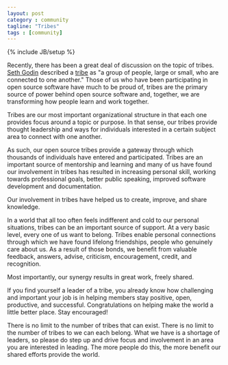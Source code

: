 ```yaml
---
layout: post
category : community
tagline: "Tribes"
tags : [community]
---
```

{% include JB/setup %}

Recently, there has been a great deal of discussion on the topic of tribes.
[Seth Godin](https://twitter.com/ThisIsSethsBlog)
described a [tribe](http://www.amazon.com/Tribes-We-Need-You-Lead/dp/1591842336/ref=sr_1_1?ie=UTF8&qid=1389115690&sr=8-1&keywords=tribes)
as "a group of people, large or small, who are connected
to one another." Those of us who have been participating in open source software have much to be proud of,
tribes are the primary source of power behind open source software and, together,
 we are transforming how people learn and work together.

Tribes are our most important organizational structure in that each one provides focus around a topic or purpose.
In that sense, our tribes provide thought leadership and ways for individuals interested in a certain subject
area to connect with one another.

As such, our open source tribes provide a gateway through which thousands of individuals have entered and participated.
 Tribes are an important source of mentorship and learning and many of us have found our involvement in tribes
 has resulted in increasing personal skill, working towards professional goals, better public speaking,
 improved software development and documentation.

 Our involvement in tribes have helped us to create, improve, and share knowledge.

In a world that all too often feels indifferent and cold to our personal situations,
tribes can be an important source of support. At a very basic level, every one of us want to belong.
Tribes enable personal connections through which we have found lifelong friendships, people who
genuinely care about us. As a result of those bonds, we benefit from valuable
feedback, answers, advise, criticism, encouragement, credit, and recognition.

Most importantly, our synergy results in great work, freely shared.

If you find yourself a leader of a tribe, you already know how challenging and important your job is in helping
 members stay positive, open, productive, and successful. Congratulations on helping make the world a little
 better place. Stay encouraged!

There is no limit to the number of tribes that can exist. There is no limit to the number of tribes
to we can each belong. What we have is a shortage of leaders, so please do step up and drive focus
and involvement in an area you are interested in leading. The more people do this, the more benefit
our shared efforts provide the world.
